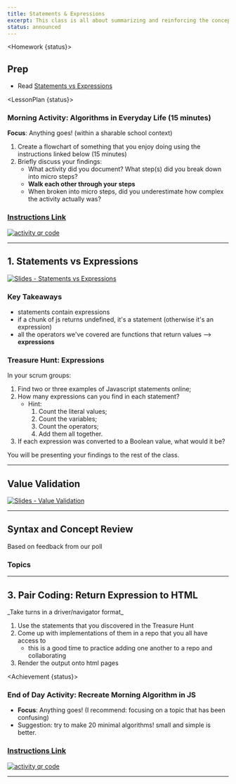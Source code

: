 ```yaml
---
title: Statements & Expressions
excerpt: This class is all about summarizing and reinforcing the concepts and techniques learned over the first 5 days. We introduce the concept of statements and expressions to frame what we've learned so far.
status: announced
---
```


<script>
	import Homework from "$lib/components/Homework.svelte";
	import LessonPlan from "$lib/components/LessonPlan.svelte";
	import Achievement from "$lib/components/Achievement.svelte";
</script>

<Homework {status}>

<h2>Prep</h2>

- Read [Statements vs Expressions](https://www.freecodecamp.org/news/statement-vs-expression-whats-the-difference-in-programming/#:~:text=Expressions%20can%20be%20assigned%20or,are%20two%2Dsided%20in%20execution.)

</Homework>

<LessonPlan {status}>

### Morning Activity: Algorithms in Everyday Life (15 minutes)

**Focus**: Anything goes! (within a sharable school context)

1. Create a flowchart of something that you enjoy doing using the instructions linked below (15 minutes)
2. Briefly discuss your findings:
   - What activity did you document? What step(s) did you break down into micro steps?
   - **Walk each other through your steps**
   - When broken into micro steps, did you underestimate how complex the activity actually was?

<a href="https://gist.github.com/lilyx13/423ffbe6e8da87497b134985ba90ab15">
  <h3>Instructions Link</h3>
  <img src="/images/qr-codes/algorithm-activity.png" alt="activity qr code" class="w-48">
</a>

---

<h2> 1. Statements vs Expressions</h2>

[![Slides - Statements vs Expressions](/images/slides/cpnt-262/js-expressions-vs-statements.png)](/slides/cpnt-262/js-expressions-vs-statements)

### Key Takeaways

- statements contain expressions
- if a chunk of js returns undefined, it's a statement (otherwise it's an expression)
- all the operators we've covered are functions that return values --> **expressions**

### Treasure Hunt: Expressions

In your scrum groups:

1. Find two or three examples of Javascript statements online;
2. How many expressions can you find in each statement?
   - Hint:
     1. Count the literal values;
     2. Count the variables;
     3. Count the operators;
     4. Add them all together.
3. If each expression was converted to a Boolean value, what would it be?

You will be presenting your findings to the rest of the class.

---

<h2>Value Validation</h2>

[![Slides - Value Validation](/images/slides/cpnt-262/js-value-validation.png)](/slides/cpnt-262/js-value-validation)

---

<h2>Syntax and Concept Review</h2>

Based on feedback from our poll

### Topics

---

<h2>3. Pair Coding: Return Expression to HTML</h2>
_Take turns in a driver/navigator format_

1. Use the statements that you discovered in the Treasure Hunt
2. Come up with implementations of them in a repo that you all have access to
   - this is a good time to practice adding one another to a repo and collaborating
3. Render the output onto html pages

</LessonPlan>

<Achievement {status}>

### End of Day Activity: Recreate Morning Algorithm in JS

- **Focus**: Anything goes! (I recommend: focusing on a topic that has been confusing)
- Suggestion: try to make 20 minimal algorithms! small and simple is better.

<a href="https://gist.github.com/lilyx13/c81f1e72f83586efcd97206b806fd494">
  <h3>Instructions Link</h3>
  <img src="/images/qr-codes/algorithm-followup-activity.png" alt="activity qr code" class="w-48">
</a>

---

</Achievement>
